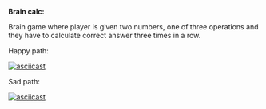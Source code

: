 __Brain calc:__

Brain game where player is given two numbers, one of three operations and they have to calculate correct answer three times in a row.

Happy path:

[![asciicast](https://asciinema.org/a/meyiSwkmvPUKN9ly6Ec5NOopY.svg)](https://asciinema.org/a/meyiSwkmvPUKN9ly6Ec5NOopY?autoplay=1&theme=solarized-light)

Sad path:

[![asciicast](https://asciinema.org/a/ubnFOJm9EcnxFKa0A947NCqgP.svg)](https://asciinema.org/a/ubnFOJm9EcnxFKa0A947NCqgP?autoplay=1&theme=solarized-light)

